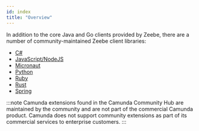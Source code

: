 ```yaml
---
id: index
title: "Overview"
---
```


In addition to the core Java and Go clients provided by Zeebe, there are a number of community-maintained Zeebe client libraries:

- [C#](c-sharp.md)
- [JavaScript/NodeJS](javascript.md)
- [Micronaut](micronaut.md)
- [Python](python.md)
- [Ruby](ruby.md)
- [Rust](rust.md)
- [Spring](spring.md)

:::note
Camunda extensions found in the Camunda Community Hub are maintained by the community and are not part of the commercial Camunda product. Camunda does not support community extensions as part of its commercial services to enterprise customers.
:::
